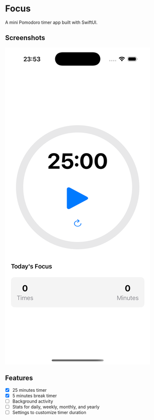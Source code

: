 # Focus

A mini Pomodoro timer app built with SwiftUI.

## Screenshots

![ios](./screenshots/ios.png)

## Features

- [x] 25 minutes timer
- [x] 5 minutes break timer
- [ ] Background activity
- [ ] Stats for daily, weekly, monthly, and yearly
- [ ] Settings to customize timer duration
